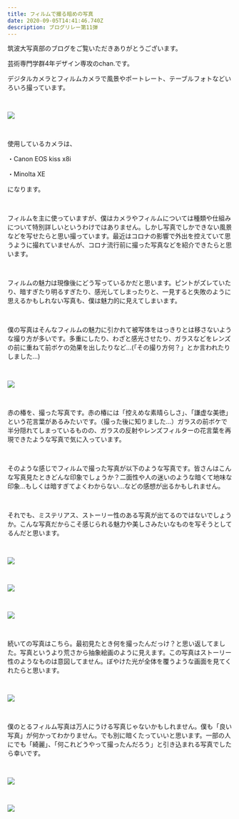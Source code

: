 ```yaml
---
title: フィルムで撮る暗めの写真
date: 2020-09-05T14:41:46.740Z
description: ブログリレー第11弾
---
```

筑波大写真部のブログをご覧いただきありがとうございます。

芸術専門学群4年デザイン専攻のchan.です。

デジタルカメラとフィルムカメラで風景やポートレート、テーブルフォトなどいろいろ撮っています。

<br/>

![](/img/フィルムで撮る暗めの写真-3-.jpg)

<br/>

使用しているカメラは、

・Canon EOS kiss x8i

・Minolta XE

になります。

<br/>

フィルムを主に使っていますが、僕はカメラやフィルムについては種類や仕組みについて特別詳しいというわけではありません。しかし写真でしかできない風景などを写せたらと思い撮っています。最近はコロナの影響で外出を控えていて思うように撮れていませんが、コロナ流行前に撮った写真などを紹介できたらと思います。

<br/>

フィルムの魅力は現像後にどう写っているかだと思います。ピントがズレていたり、暗すぎたり明るすぎたり、感光してしまったりと、一見すると失敗のように思えるかもしれない写真も、僕は魅力的に見えてしまいます。

<br/>

僕の写真はそんなフィルムの魅力に引かれて被写体をはっきりとは移さないような撮り方が多いです。多重にしたり、わざと感光させたり、ガラスなどをレンズの前に重ねて前ボケの効果を出したりなど...(「その撮り方何？」とか言われたりしました...)

<br/>

![](/img/フィルムで撮る暗めの写真-4-.jpg)

<br/>

赤の椿を、撮った写真です。赤の椿には「控えめな素晴らしさ」、「謙虚な美徳」という花言葉があるみたいです。（撮った後に知りました...）ガラスの前ボケで半分隠れてしまっているものの、ガラスの反射やレンズフィルターの花言葉を再現できたような写真で気に入っています。

<br/>

そのような感じでフィルムで撮った写真が以下のような写真です。皆さんはこんな写真見たときどんな印象でしょうか？二面性や人の迷いのような暗くて地味な印象...もしくは暗すぎてよくわからない...などの感想が出るかもしれません。

<br/>

それでも、ミステリアス、ストーリー性のある写真が出てるのではないでしょうか。こんな写真だからこそ感じられる魅力や美しさみたいなものを写そうとしてるんだと思います。

<br/>

![](/img/フィルムで撮る暗めの写真-5-.jpg)

<br/>

![](/img/フィルムで撮る暗めの写真-1-.jpg)

<br/>

![](/img/フィルムで撮る暗めの写真-8-.jpg)

<br/>

続いての写真はこちら。最初見たとき何を撮ったんだっけ？と思い返してました。写真というより荒さから抽象絵画のように見えます。この写真はストーリー性のようなものは意図してません。ぼやけた光が全体を覆うような画面を見てくれたらと思います。

<br/>

![](/img/フィルムで撮る暗めの写真-6-.jpg)

<br/>

僕のとるフィルム写真は万人にうける写真じゃないかもしれません。僕も「良い写真」が何かってわかりません。でも別に暗くたっていいと思います。一部の人にでも「綺麗」、「何これどうやって撮ったんだろう」と引き込まれる写真でしたら幸いです。

<br/>

![](/img/フィルムで撮る暗めの写真-2-.jpg)

<br/>

![](/img/フィルムで撮る暗めの写真-7-.jpg)